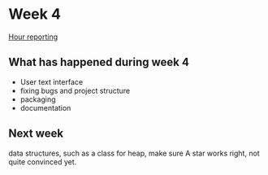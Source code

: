# Week 4

[Hour reporting](https://github.com/synesteesia/pathAlgorithms/blob/master/documentation/weeklyReports/Hour_reporting.md)

## What has happened during week 4

* User text interface
* fixing bugs and project structure
* packaging
* documentation


## Next week

data structures, such as a class for heap, 
make sure A star works right, not quite convinced yet.

